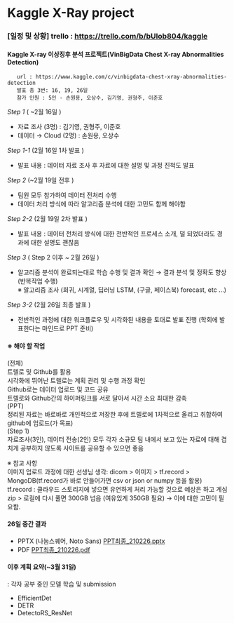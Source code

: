 # Kaggle X-Ray project

### [일정 및 상황] trello : https://trello.com/b/bUIob804/kaggle  
    
#### Kaggle X-ray 이상징후 분석 프로젝트(VinBigData Chest X-ray Abnormalities Detection)   
       url : https://www.kaggle.com/c/vinbigdata-chest-xray-abnormalities-detection   
       발표 총 3번: 16, 19, 26일   
       참가 인원 : 5인 - 손원용, 오상수, 김기영, 권형주, 이준호   
       
_Step 1_ ( ~2월 16일 )      
- 자료 조사 (3명) : 김기영, 권형주, 이준호   
- 데이터 → Cloud (2명) : 손원용, 오상수   

_Step 1-1_ (2월 16일 1차 발표 )   
- 발표 내용 : 데이터 자료 조사 후 자료에 대한 설명 및 과정 진척도 발표   

_Step 2_ (~2월 19일 전후 )   
- 팀원 모두 참가하여 데이터 전처리 수행   
- 데이터 처리 방식에 따라 알고리즘 분석에 대한 고민도 함께 해야함   

_Step 2-2_ (2월 19일 2차 발표 )   
- 발표 내용 : 데이터 전처리 방식에 대한 전반적인 프로세스 소개, 덜 되었더라도 경과에 대한 설명도 괜찮음   

_Step 3_ ( Step 2 이후 ~ 2월 26일 )   
- 알고리즘 분석이 완료되는대로 학습 수행 및 결과 확인 → 결과 분석 및 정확도 향상 (반복작업 수행)   
  ※ 알고리즘 조사 (회귀, 시계열, 딥러닝 LSTM, (구글, 페이스북) forecast, etc ...)   
  
_Step 3-2_ (2월 26일 최종 발표 )   
- 전반적인 과정에 대한 워크플로우 및 시각화된 내용을 토대로 발표 진행 (학회에 발표한다는 마인드로 PPT 준비)   


#### ※ 해야 할 작업   
(전체)   
트렐로 및 Github를 활용   
   시각화에 뛰어난 트렐로는 계획 관리 및 수행 과정 확인   
   Github로는 데이터 업로드 및 코드 공유   
   트렐로와 Github간의 하이퍼링크를 서로 달아서 시간 소요 최대한 감축   
(PPT)   
정리된 자료는 바로바로 개인적으로 저장한 후에 트렐로에 1차적으로 올리고 취합하여 github에 업로드(가 목표)   
(Step 1)   
자료조사(3인), 데이터 전송(2인) 모두 각자 소규모 팀 내에서 보고 있는 자료에 대해 겹치게 공부하지 않도록 사이트를 공유할 수 있으면 좋음   

※ 참고 사항   
이미지 업로드 과정에 대한 선생님 생각: dicom > 이미지 > tf.record > MongoDB(tf.record가 바로 안들어가면 csv or json or numpy 등을 활용)   
tf.record : 클라우드 스토리지에 넣으면 유연하게 처리 가능할 것으로 예상은 하고 계심   
zip > 로컬에 다시 풀면 300GB 넘음 (여유있게 350GB 필요) → 이에 대한 고민이 필요함.   

#### 26일 중간 결과
+ PPTX (나눔스퀘어, Noto Sans)
[PPT최종_210226.pptx](https://github.com/X-Ray-Project/main/files/6047455/PPT._210226.pptx)
+ PDF
[PPT최종_210226.pdf](https://github.com/X-Ray-Project/main/files/6047463/PPT._210226.pdf)

#### 이후 계획 요약(~3월 31일)
  : 각자 공부 중인 모델 학습 및 submission
  + EfficientDet
  + DETR
  + DetectoRS_ResNet
